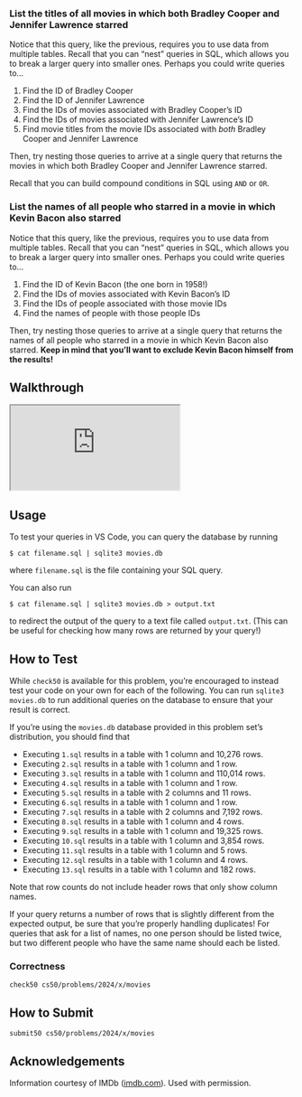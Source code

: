 ### List the titles of all movies in which both Bradley Cooper and Jennifer Lawrence starred

Notice that this query, like the previous, requires you to use data from multiple tables. Recall that you can “nest” queries in SQL, which allows you to break a larger query into smaller ones. Perhaps you could write queries to…

1.  Find the ID of Bradley Cooper
2.  Find the ID of Jennifer Lawrence
3.  Find the IDs of movies associated with Bradley Cooper’s ID
4.  Find the IDs of movies associated with Jennifer Lawrence’s ID
5.  Find movie titles from the movie IDs associated with _both_ Bradley Cooper and Jennifer Lawrence

Then, try nesting those queries to arrive at a single query that returns the movies in which both Bradley Cooper and Jennifer Lawrence starred.

Recall that you can build compound conditions in SQL using `AND` or `OR`.

### List the names of all people who starred in a movie in which Kevin Bacon also starred

Notice that this query, like the previous, requires you to use data from multiple tables. Recall that you can “nest” queries in SQL, which allows you to break a larger query into smaller ones. Perhaps you could write queries to…

1.  Find the ID of Kevin Bacon (the one born in 1958!)
2.  Find the IDs of movies associated with Kevin Bacon’s ID
3.  Find the IDs of people associated with those movie IDs
4.  Find the names of people with those people IDs

Then, try nesting those queries to arrive at a single query that returns the names of all people who starred in a movie in which Kevin Bacon also starred. **Keep in mind that you’ll want to exclude Kevin Bacon himself from the results!**

## Walkthrough

<div class="ratio ratio-16x9" data-video=""><iframe allow="accelerometer; autoplay; encrypted-media; gyroscope; picture-in-picture" allowfullscreen="" class="border" data-video="" src="https://www.youtube.com/embed/v5_A3giDlQs?modestbranding=0&amp;rel=0&amp;showinfo=0"></iframe></div>

## Usage

To test your queries in VS Code, you can query the database by running

    $ cat filename.sql | sqlite3 movies.db

where `filename.sql` is the file containing your SQL query.

You can also run

    $ cat filename.sql | sqlite3 movies.db > output.txt

to redirect the output of the query to a text file called `output.txt`. (This can be useful for checking how many rows are returned by your query!)

## How to Test

While `check50` is available for this problem, you’re encouraged to instead test your code on your own for each of the following. You can run `sqlite3 movies.db` to run additional queries on the database to ensure that your result is correct.

If you’re using the `movies.db` database provided in this problem set’s distribution, you should find that

- Executing `1.sql` results in a table with 1 column and 10,276 rows.
- Executing `2.sql` results in a table with 1 column and 1 row.
- Executing `3.sql` results in a table with 1 column and 110,014 rows.
- Executing `4.sql` results in a table with 1 column and 1 row.
- Executing `5.sql` results in a table with 2 columns and 11 rows.
- Executing `6.sql` results in a table with 1 column and 1 row.
- Executing `7.sql` results in a table with 2 columns and 7,192 rows.
- Executing `8.sql` results in a table with 1 column and 4 rows.
- Executing `9.sql` results in a table with 1 column and 19,325 rows.
- Executing `10.sql` results in a table with 1 column and 3,854 rows.
- Executing `11.sql` results in a table with 1 column and 5 rows.
- Executing `12.sql` results in a table with 1 column and 4 rows.
- Executing `13.sql` results in a table with 1 column and 182 rows.

Note that row counts do not include header rows that only show column names.

If your query returns a number of rows that is slightly different from the expected output, be sure that you’re properly handling duplicates! For queries that ask for a list of names, no one person should be listed twice, but two different people who have the same name should each be listed.

### Correctness

    check50 cs50/problems/2024/x/movies

## How to Submit

    submit50 cs50/problems/2024/x/movies

## Acknowledgements

Information courtesy of IMDb ([imdb.com](https://www.imdb.com)). Used with permission.
